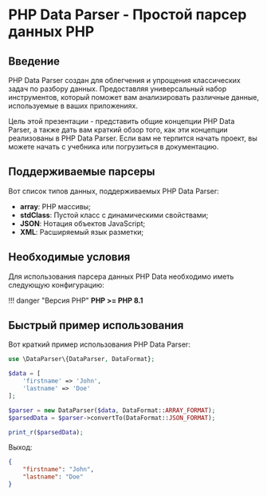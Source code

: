 # PHP Data Parser - Простой парсер данных PHP

## Введение
PHP Data Parser создан для облегчения и упрощения классических задач по разбору данных. Предоставляя универсальный набор инструментов, который поможет вам анализировать различные данные, используемые в ваших приложениях.

Цель этой презентации - представить общие концепции PHP Data Parser, а также дать вам краткий обзор того, как эти концепции реализованы в PHP Data Parser. Если вам не терпится начать проект, вы можете начать с учебника или погрузиться в документацию.

## Поддерживаемые парсеры

Вот список типов данных, поддерживаемых PHP Data Parser:

- **array**: PHP массивы;
- **stdClass**: Пустой класс с динамическими свойствами;
- **JSON**: Нотация объектов JavaScript;
- **XML**: Расширяемый язык разметки;

## Необходимые условия

Для использования парсера данных PHP Data необходимо иметь следующую конфигурацию:

!!! danger "Версия PHP"
	**PHP >= PHP 8.1**

## Быстрый пример использования

Вот краткий пример использования PHP Data Parser:

```php
use \DataParser\{DataParser, DataFormat};

$data = [
	'firstname' => 'John',
	'lastname' => 'Doe'
];

$parser = new DataParser($data, DataFormat::ARRAY_FORMAT);
$parsedData = $parser->convertTo(DataFormat::JSON_FORMAT);

print_r($parsedData);

```

Выход:
```json
{
	"firstname": "John",
	"lastname": "Doe"
}
```